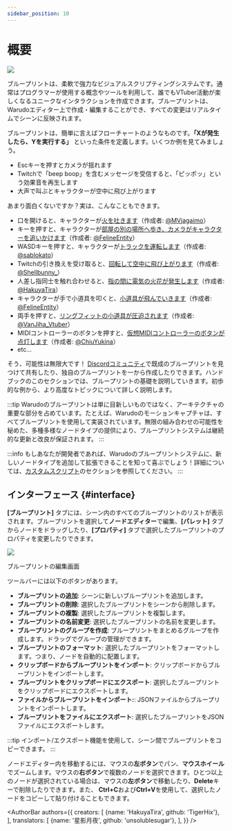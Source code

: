 ```yaml
---
sidebar_position: 10
---
```


# 概要

![](/doc-img/blueprints-cover.jpg)

ブループリントは、柔軟で強力なビジュアルスクリプティングシステムです。通常はプログラマーが使用する概念やツールを利用して、誰でもVTuber活動が楽しくなるユニークなインタラクションを作成できます。ブループリントは、Warudoエディター上で作成・編集することができ、すべての変更はリアルタイムでシーンに反映されます。

ブループリントは、簡単に言えばフローチャートのようなものです。**「Xが発生したら、Yを実行する」** といった条件を定義します。いくつか例を見てみましょう。

* Escキーを押すとカメラが揺れます
* Twitchで「beep boop」を含むメッセージを受信すると、「ピッポッ」という効果音を再生します
* 大声で叫ぶとキャラクターが空中に飛び上がります

あまり面白くないですか？実は、こんなこともできます。

* 口を開けると、キャラクターが[火を吐きます](https://twitter.com/MVjagaimo/status/1725869971845333173/video/1)（作成者: [@MVjagaimo](https://twitter.com/MVjagaimo)）
* キーを押すと、キャラクターが[部屋の別の場所へ歩き、カメラがキャラクターを追いかけます](https://twitter.com/FelineEntity/status/1730225167572615582)（作成者: [@FelineEntity](https://twitter.com/FelineEntity)）
* WASDキーを押すと、キャラクターが[トラックを運転します](https://twitter.com/sablokato/status/1731679138677768700)（作成者: [@sablokato](https://twitter.com/sablokato)）
* Twitchの引き換えを受け取ると、[回転して空中に飛び上がります](https://twitter.com/Shellbunny_/status/1712629869488853260)（作成者: [@Shellbunny_](https://twitter.com/Shellbunny_)）
* 人差し指同士を触れ合わせると、[指の間に電気の火花が発生します](https://twitter.com/hakuyalabs/status/1724364814158360767)（作成者: [@HakuyaTira](https://twitter.com/hakuyatira)）
* キャラクターが手で小道具を叩くと、[小道具が飛んでいきます](https://twitter.com/FelineEntity/status/1727379837185319176)（作成者: [@FelineEntity](https://twitter.com/FelineEntity)）
* 両手を押すと、[リングフィットの小道具が圧迫されます](https://twitter.com/VanJiha_Vtuber/status/1737645095095341397/video/1)（作成者: [@VanJiha_Vtuber](https://twitter.com/VanJiha_Vtuber)）
* MIDIコントローラーのボタンを押すと、[仮想MIDIコントローラーのボタンが点灯します](https://twitter.com/ChiuYukina/status/1734913824086729149)（作成者: [@ChiuYukina](https://twitter.com/ChiuYukina)）
* etc...

そう、可能性は無限大です！ [Discordコミュニティ](https://discord.gg/warudo)で既成のブループリントを見つけて共有したり、独自のブループリントを一から作成したりできます。ハンドブックのこのセクションでは、ブループリントの基礎を説明していきます。初歩的な例から、より高度なトピックについて詳しく説明します。

:::tip
Warudoのブループリントは単に目新しいものではなく、アーキテクチャの重要な部分を占めています。たとえば、Warudoのモーションキャプチャは、すべてブループリントを使用して実装されています。無限の組み合わせの可能性を秘めた、多種多様なノードタイプの提供により、ブループリントシステムは継続的な更新と改良が保証されます。
:::

:::info
もしあなたが開発者であれば、Warudoのブループリントシステムに、新しいノードタイプを追加して拡張できることを知って喜ぶでしょう！詳細については、[カスタムスクリプト](../scripting/overview)のセクションを参照してください。
:::

## インターフェース {#interface}

**[ブループリント]** タブには、シーン内のすべてのブループリントのリストが表示されます。ブループリントを選択して**ノードエディター**で編集、**[パレット]** タブからノードをドラッグしたり、**[プロパティ]** タブで選択したブループリントのプロパティを変更したりできます。

![](/doc-img/jp-blueprints-1.png)
<p class="img-desc">ブループリントの編集画面</p>

ツールバーには以下のボタンがあります。
* **ブループリントの追加**: シーンに新しいブループリントを追加します。
* **ブループリントの削除**: 選択したブループリントをシーンから削除します。
* **ブループリントの複製**: 選択したブループリントを複製します。
* **ブループリントの名前変更**: 選択したブループリントの名前を変更します。
* **ブループリントのグループを作成**: ブループリントをまとめるグループを作成します。ドラッグでグループの管理ができます。
* **ブループリントのフォーマット**: 選択したブループリントをフォーマットします。つまり、ノードを自動的に配置します。
* **クリップボードからブループリントをインポート**: クリップボードからブループリントをインポートします。
* **ブループリントをクリップボードにエクスポート**: 選択したブループリントをクリップボードにエクスポートします。
* **ファイルからブループリントをインポート:**: JSONファイルからブループリントをインポートします。
* **ブループリントをファイルにエクスポート**: 選択したブループリントをJSONファイルにエクスポートします。

:::tip
インポート/エクスポート機能を使用して、シーン間でブループリントをコピーできます。
:::

ノードエディター内を移動するには、マウスの**左ボタン**でパン、**マウスホイール**でズームします。マウスの**右ボタン**で複数のノードを選択できます。ひとつ以上のノードが選択されている場合は、マウスの**左ボタン**で移動したり、**Delete**キーで削除したりできます。また、 **Ctrl+C**および**Ctrl+V**を使用して、選択したノードをコピーして貼り付けることもできます。

<AuthorBar authors={{
  creators: [
    {name: 'HakuyaTira', github: 'TigerHix'},
  ],
  translators: [
    {name: '星影月夜', github: 'unsolublesugar'},
  ],
}} />
